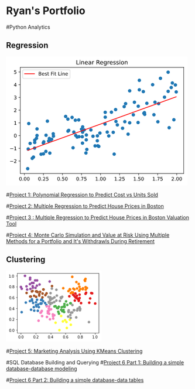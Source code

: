 # Ryan's Portfolio
#Python Analytics
## Regression
![](https://github.com/RyanRuddy/My_Portfolio/blob/main/linear_reg.png)

#[Project 1: Polynomial Regression to Predict Cost vs Units Sold](https://github.com/RyanRuddy/polynomial_regression/blob/main/Polynomial%20Regression-Predict%20Cost%20per%20Unit%20sold.ipynb)

#[Project 2: Multiple Regression to Predict House Prices in Boston](https://github.com/RyanRuddy/Boston-House-Price-Regression/blob/main/Multivariable%20Regression%20Predicting%20House%20Prices%20in%20Boston.ipynb)

#[Project 3 : Multiple Regression to Predict House Prices in Boston Valuation Tool](https://github.com/RyanRuddy/Boston-House-Price-Regression/blob/main/Valuation%20Tool%20Predicting%20House%20Prices%20in%20Boston.ipynb)

#[Project 4: Monte Carlo Simulation and Value at Risk Using Multiple Methods for a Portfolio and It's Withdrawls During Retirement](https://github.com/RyanRuddy/Monte-Carlo-Simulation/blob/main/Monte%20Carlo%20Simulation%20and%20Value%20at%20Risk-Portfolio%20Analysis%20Multi-Method.ipynb)

## Clustering
![](https://github.com/RyanRuddy/My_Portfolio/blob/main/KMeans.png)

#[Project 5: Marketing Analysis Using KMeans Clustering](https://github.com/RyanRuddy/Marketing-Analysis-with-KMeans/blob/main/Marketing%20Analysis-KMeans%20Clustering.ipynb)

#SQL Database Building and Querying
#[Project 6 Part 1: Building a simple database-database modeling](https://github.com/RyanRuddy/SQL/blob/main/Country%20Database%20dbml)

#[Project 6 Part 2: Building a simple database-data tables](https://github.com/RyanRuddy/SQL/blob/main/Database%20Build.sql)
